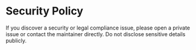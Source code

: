 # Security Policy
If you discover a security or legal compliance issue, please open a private issue or contact the maintainer directly. Do not disclose sensitive details publicly.
